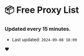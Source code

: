 # :package: Free Proxy List
### Updated every 15 minutes.

- Last updated: `2024-09-08 18:09`

:heart:
